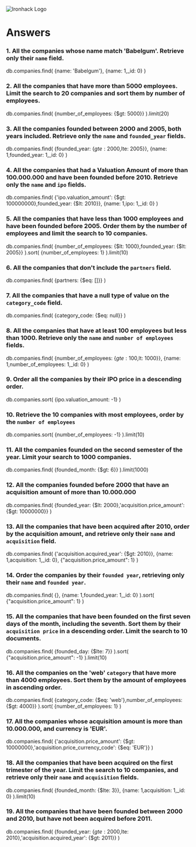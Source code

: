 ![Ironhack Logo](https://i.imgur.com/1QgrNNw.png)

# Answers

### 1. All the companies whose name match 'Babelgum'. Retrieve only their `name` field.

db.companies.find(
  {name: 'Babelgum'},
  {name: 1,_id: 0}
)

### 2. All the companies that have more than 5000 employees. Limit the search to 20 companies and sort them by **number of employees**.

db.companies.find(
  {number_of_employees: {$gt: 5000}}
).limit(20)

### 3. All the companies founded between 2000 and 2005, both years included. Retrieve only the `name` and `founded_year` fields.

db.companies.find(
  {founded_year: {$gte: 2000,$lte: 2005}},
  {name: 1,founded_year: 1,_id: 0}
)

### 4. All the companies that had a Valuation Amount of more than 100.000.000 and have been founded before 2010. Retrieve only the `name` and `ipo` fields.

db.companies.find(
  {'ipo.valuation_amount': {$gt: 100000000},founded_year: {$lt: 2010}},
  {name: 1,ipo: 1,_id: 0}
)

### 5. All the companies that have less than 1000 employees and have been founded before 2005. Order them by the number of employees and limit the search to 10 companies.

db.companies.find(
  {number_of_employees: {$lt: 1000},founded_year: {$lt: 2005}}
).sort(
    {number_of_employees: 1}
).limit(10)

### 6. All the companies that don't include the `partners` field.

db.companies.find(
  {partners: {$eq: []}}
)

### 7. All the companies that have a null type of value on the `category_code` field.

db.companies.find(
  {category_code: {$eq: null}}
)

### 8. All the companies that have at least 100 employees but less than 1000. Retrieve only the `name` and `number of employees` fields.

db.companies.find(
  {number_of_employees: {$gte: 100,$lt: 1000}},
  {name: 1,number_of_employees: 1,_id: 0}
)

### 9. Order all the companies by their IPO price in a descending order.

db.companies.sort(
    {ipo.valuation_amount: -1}
)

### 10. Retrieve the 10 companies with most employees, order by the `number of employees`

db.companies.sort(
    {number_of_employees: -1}
).limit(10)

### 11. All the companies founded on the second semester of the year. Limit your search to 1000 companies.

db.companies.find(
  {founded_month: {$gt: 6}}
).limit(1000)

### 12. All the companies founded before 2000 that have an acquisition amount of more than 10.000.000

db.companies.find(
  {founded_year: {$lt: 2000},'acquisition.price_amount': {$gt: 10000000}}
)

### 13. All the companies that have been acquired after 2010, order by the acquisition amount, and retrieve only their `name` and `acquisition` field.

db.companies.find(
  {'acquisition.acquired_year': {$gt: 2010}},
  {name: 1,acquisition: 1,_id: 0},
  {"acquisition.price_amount": 1}
)

### 14. Order the companies by their `founded year`, retrieving only their `name` and `founded year`.

db.companies.find(
  {},
  {name: 1,founded_year: 1,_id: 0}
).sort(
    {"acquisition.price_amount": 1}
)

### 15. All the companies that have been founded on the first seven days of the month, including the seventh. Sort them by their `acquisition price` in a descending order. Limit the search to 10 documents.

db.companies.find(
  {founded_day: {$lte: 7}}
).sort(
    {"acquisition.price_amount": -1}
).limit(10)

### 16. All the companies on the 'web' `category` that have more than 4000 employees. Sort them by the amount of employees in ascending order.

db.companies.find(
  {category_code: {$eq: 'web'},number_of_employees: {$gt: 4000}}
).sort(
    {number_of_employees: 1}
)

### 17. All the companies whose acquisition amount is more than 10.000.000, and currency is 'EUR'.

db.companies.find(
  {'acquisition.price_amount': {$gt: 10000000},'acquisition.price_currency_code': {$eq: 'EUR'}}
)

### 18. All the companies that have been acquired on the first trimester of the year. Limit the search to 10 companies, and retrieve only their `name` and `acquisition` fields.

db.companies.find(
  {founded_month: {$lte: 3}},
  {name: 1,acquisition: 1,_id: 0}
).limit(10)

### 19. All the companies that have been founded between 2000 and 2010, but have not been acquired before 2011.

db.companies.find(
  {founded_year: {$gte: 2000,$lte: 2010},'acquisition.acquired_year': {$gt: 2011}}
)
